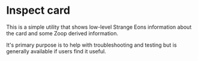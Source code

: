# Inspect card

This is a simple utility that shows low-level Strange Eons information about the card and some Zoop derived information.

It's primary purpose is to help with troubleshooting and testing but is generally available if users find it useful.
